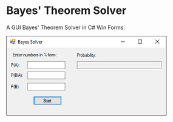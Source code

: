 # Bayes' Theorem Solver
A GUI Bayes' Theorem Solver in C# Win Forms.

![GUI](READMEimg/Capture.PNG)
